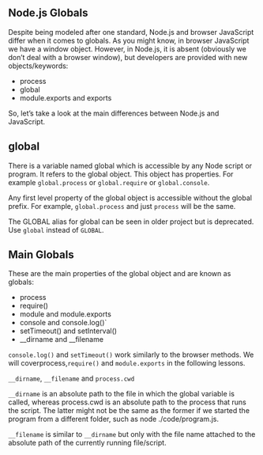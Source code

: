 ## Node.js Globals

Despite being modeled after one standard, Node.js and browser JavaScript differ when it comes to globals. As you might know, in browser JavaScript we have a window object. However, in Node.js, it is absent (obviously we don’t deal with a browser window), but developers are provided with new objects/keywords:

* process
* global
* module.exports and exports

So, let’s take a look at the main differences between Node.js and JavaScript.

## global

There is a variable named global which is accessible by any Node script or program. It refers to the global object. This object has properties. For example <code>global.process</code> or <code>global.require</code> or <code>global.console</code>.

Any first level property of the global object is accessible without the global prefix. For example, <code>global.process</code> and just <code>process</code> will be the same.

The GLOBAL alias for global can be seen in older project but is deprecated. Use <code>global</code> instead of <code>GLOBAL</code>.

## Main Globals

These are the main properties of the global object and are known as globals:

* process
* require()
* module and module.exports
* console and console.log()`
* setTimeout() and setInterval()
* __dirname and __filename

<code>console.log()</code> and <code>setTimeout()</code> work similarly to the browser methods. We will coverprocess,<code>require()</code> and <code>module.exports</code> in the following lessons.

<code>__dirname</code>, <code>__filename</code> and <code>process.cwd</code>


<code>__dirname</code> is an absolute path to the file in which the global variable is called, whereas process.cwd is an absolute path to the process that runs the script. The latter might not be the same as the former if we started the program from a different folder, such as node ./code/program.js.

<code>__filename</code> is similar to <code>__dirname</code> but only with the file name attached to the absolute path of the currently running file/script.
